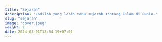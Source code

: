 ```yaml
---
title: "Sejarah"
description: "Jadilah yang lebih tahu sejarah tentang Islam di Dunia."
slug: "sejarah"
image: "cover.jpeg"
weight: 2
date: 2024-03-01T13:54:19+07:00
---
```

